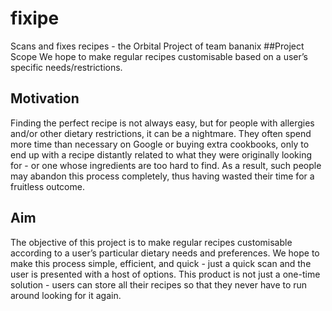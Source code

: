 # fixipe
Scans and fixes recipes - the Orbital Project of team bananix 
##Project Scope
We hope to make regular recipes customisable based on a user’s specific needs/restrictions.

## Motivation
Finding the perfect recipe is not always easy, but for people with allergies and/or other dietary restrictions, it can be a nightmare. They often spend more time than necessary on Google or buying extra cookbooks, only to end up with a recipe distantly related to what they were originally looking for - or one whose ingredients are too hard to find. As a result, such people may abandon this process completely, thus having wasted their time for a fruitless outcome.

## Aim
The objective of this project is to make regular recipes customisable according to a user’s particular dietary needs and preferences. We hope to make this process simple, efficient, and quick - just a quick scan and the user is presented with a host of options. This product is not just a one-time solution - users can store all their recipes so that they never have to run around looking for it again.
